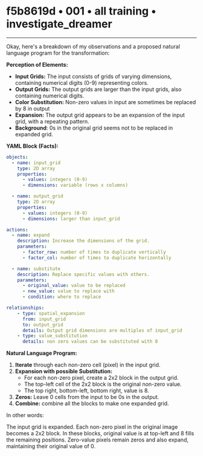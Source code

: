 # f5b8619d • 001 • all training • investigate_dreamer

---
Okay, here's a breakdown of my observations and a proposed natural language program for the transformation:

**Perception of Elements:**

*   **Input Grids:** The input consists of grids of varying dimensions, containing numerical digits (0-9) representing colors.
*   **Output Grids:** The output grids are larger than the input grids, also containing numerical digits.
*   **Color Substitution:** Non-zero values in input are sometimes be replaced by 8 in output
*    **Expansion:** The output grid appears to be an expansion of the input grid, with a repeating pattern.
* **Background**: 0s in the original grid seems not to be replaced in expanded grid.

**YAML Block (Facts):**



```yaml
objects:
  - name: input_grid
    type: 2D array
    properties:
      - values: integers (0-9)
      - dimensions: variable (rows x columns)

  - name: output_grid
    type: 2D array
    properties:
      - values: integers (0-9)
      - dimensions: larger than input_grid

actions:
  - name: expand
    description: Increase the dimensions of the grid.
    parameters:
      - factor_row: number of times to duplicate vertically
      - factor_col: number of times to duplicate horizontally

  - name: substitute
    description: Replace specific values with others.
    parameters:
      - original_value: value to be replaced
      - new_value: value to replace with
      - condition: where to replace

relationships:
    - type: spatial_expansion
      from: input_grid
      to: output_grid
      details: Output grid dimensions are multiples of input_grid
    - type: value_substitution
      details: non zero values can be substituted with 8

```



**Natural Language Program:**

1.  **Iterate** through each non-zero cell (pixel) in the input grid.
2.  **Expansion with possible Substitution:**
    *   For each non-zero pixel, create a 2x2 block in the output grid.
    *   The top-left cell of the 2x2 block is the original non-zero value.
    *   The top right, bottom-left, bottom right, value is 8.
3.  **Zeros:** Leave 0 cells from the input to be 0s in the output.
4. **Combine:** combine all the blocks to make one expanded grid.

In other words:

The input grid is expanded. Each non-zero pixel in the original image becomes a 2x2 block. In these blocks, original value is at top-left and 8 fills the remaining positions. Zero-value pixels remain zeros and also expand, maintaining their original value of 0.


